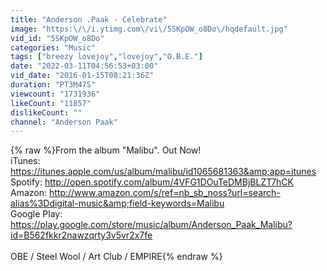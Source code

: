 ```yaml
---
title: "Anderson .Paak - Celebrate"
image: "https:\/\/i.ytimg.com\/vi\/5SKpOW_o8Do\/hqdefault.jpg"
vid_id: "5SKpOW_o8Do"
categories: "Music"
tags: ["breezy lovejoy","lovejoy","O.B.E."]
date: "2022-03-11T04:56:53+03:00"
vid_date: "2016-01-15T08:21:36Z"
duration: "PT3M47S"
viewcount: "1731936"
likeCount: "11857"
dislikeCount: ""
channel: "Anderson Paak"
---
```

{% raw %}From the album &quot;Malibu&quot;. Out Now!<br />iTunes: <a rel="nofollow" target="blank" href="https://itunes.apple.com/us/album/malibu/id1065681363&amp;app=itunes">https://itunes.apple.com/us/album/malibu/id1065681363&amp;app=itunes</a><br />Spotify: <a rel="nofollow" target="blank" href="http://open.spotify.com/album/4VFG1DOuTeDMBjBLZT7hCK">http://open.spotify.com/album/4VFG1DOuTeDMBjBLZT7hCK</a><br />Amazon: <a rel="nofollow" target="blank" href="http://www.amazon.com/s/ref=nb_sb_noss?url=search-alias%3Ddigital-music&amp;field-keywords=Malibu">http://www.amazon.com/s/ref=nb_sb_noss?url=search-alias%3Ddigital-music&amp;field-keywords=Malibu</a><br />Google Play: <a rel="nofollow" target="blank" href="https://play.google.com/store/music/album/Anderson_Paak_Malibu?id=B562fkkr2nawzqrty3v5vr2x7fe">https://play.google.com/store/music/album/Anderson_Paak_Malibu?id=B562fkkr2nawzqrty3v5vr2x7fe</a><br /><br />OBE / Steel Wool / Art Club / EMPIRE{% endraw %}

